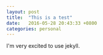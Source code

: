 ```yaml
---
layout: post
title:  "This is a test"
date:   2016-05-28 20:43:33 +0800
categories: personal
---
```

I'm very excited to use jekyll.
